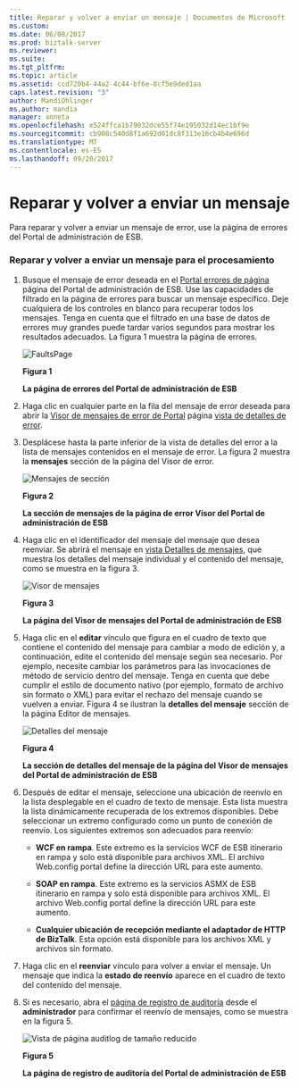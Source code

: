 ```yaml
---
title: Reparar y volver a enviar un mensaje | Documentos de Microsoft
ms.custom: 
ms.date: 06/08/2017
ms.prod: biztalk-server
ms.reviewer: 
ms.suite: 
ms.tgt_pltfrm: 
ms.topic: article
ms.assetid: ccd720b4-44a2-4c44-bf6e-8cf5e9ded1aa
caps.latest.revision: "3"
author: MandiOhlinger
ms.author: mandia
manager: anneta
ms.openlocfilehash: e524ffca1b79032dce55f74e195032d14ec1bf9e
ms.sourcegitcommit: cb908c540d8f1a692d01dc8f313e16cb4b4e696d
ms.translationtype: MT
ms.contentlocale: es-ES
ms.lasthandoff: 09/20/2017
---
```

# <a name="repairing-and-resubmitting-a-message"></a>Reparar y volver a enviar un mensaje
Para reparar y volver a enviar un mensaje de error, use la página de errores del Portal de administración de ESB.  
  
### <a name="to-repair-and-resubmit-a-message-for-processing"></a>Reparar y volver a enviar un mensaje para el procesamiento  
  
1.  Busque el mensaje de error deseada en el [Portal errores de página](../esb-toolkit/portal-faults-page.md) página del Portal de administración de ESB. Use las capacidades de filtrado en la página de errores para buscar un mensaje específico. Deje cualquiera de los controles en blanco para recuperar todos los mensajes. Tenga en cuenta que el filtrado en una base de datos de errores muy grandes puede tardar varios segundos para mostrar los resultados adecuados. La figura 1 muestra la página de errores.  
  
     ![FaultsPage](../esb-toolkit/media/faultspage.gif "FaultsPage")  
  
     **Figura 1**  
  
     **La página de errores del Portal de administración de ESB**  
  
2.  Haga clic en cualquier parte en la fila del mensaje de error deseada para abrir la [Visor de mensajes de error de Portal](../esb-toolkit/portal-fault-message-viewer.md) página [vista de detalles de error](../esb-toolkit/fault-details-view.md).  
  
3.  Desplácese hasta la parte inferior de la vista de detalles del error a la lista de mensajes contenidos en el mensaje de error. La figura 2 muestra la **mensajes** sección de la página del Visor de error.  
  
     ![Mensajes de sección](../esb-toolkit/media/ch8-messagessection.gif "Ch8-MessagesSection")  
  
     **Figura 2**  
  
     **La sección de mensajes de la página de error Visor del Portal de administración de ESB**  
  
4.  Haga clic en el identificador del mensaje del mensaje que desea reenviar. Se abrirá el mensaje en [vista Detalles de mensajes](../esb-toolkit/message-details-view.md), que muestra los detalles del mensaje individual y el contenido del mensaje, como se muestra en la figura 3.  
  
     ![Visor de mensajes](../esb-toolkit/media/ch8-messageviewer.gif "Ch8-MessageViewer")  
  
     **Figura 3**  
  
     **La página del Visor de mensajes del Portal de administración de ESB**  
  
5.  Haga clic en el **editar** vínculo que figura en el cuadro de texto que contiene el contenido del mensaje para cambiar a modo de edición y, a continuación, edite el contenido del mensaje según sea necesario. Por ejemplo, necesite cambiar los parámetros para las invocaciones de método de servicio dentro del mensaje. Tenga en cuenta que debe cumplir el estilo de documento nativo (por ejemplo, formato de archivo sin formato o XML) para evitar el rechazo del mensaje cuando se vuelven a enviar. Figura 4 se ilustran la **detalles del mensaje** sección de la página Editor de mensajes.  
  
     ![Detalles del mensaje](../esb-toolkit/media/ch8-messagedetails.gif "Ch8-MessageDetails")  
  
     **Figura 4**  
  
     **La sección de detalles del mensaje de la página del Visor de mensajes del Portal de administración de ESB**  
  
6.  Después de editar el mensaje, seleccione una ubicación de reenvío en la lista desplegable en el cuadro de texto de mensaje. Esta lista muestra la lista dinámicamente recuperada de los extremos disponibles. Debe seleccionar un extremo configurado como un punto de conexión de reenvío. Los siguientes extremos son adecuados para reenvío:  
  
    -   **WCF en rampa**. Este extremo es la servicios WCF de ESB itinerario en rampa y solo está disponible para archivos XML. El archivo Web.config portal define la dirección URL para este aumento.  
  
    -   **SOAP en rampa**. Este extremo es la servicios ASMX de ESB itinerario en rampa y solo está disponible para archivos XML. El archivo Web.config portal define la dirección URL para este aumento.  
  
    -   **Cualquier ubicación de recepción mediante el adaptador de HTTP de BizTalk**. Esta opción está disponible para los archivos XML y archivos sin formato.  
  
7.  Haga clic en el **reenviar** vínculo para volver a enviar el mensaje. Un mensaje que indica la **estado de reenvío** aparece en el cuadro de texto del contenido del mensaje.  
  
8.  Si es necesario, abra el [página de registro de auditoría](../esb-toolkit/audit-log-page.md) desde el **administrador** para confirmar el reenvío de mensajes, como se muestra en la figura 5.  
  
     ![Vista de página auditlog de tamaño reducido](../esb-toolkit/media/ch8-auditlogpagesmallview.gif "Ch8-AuditLogPageSmallView")  
  
     **Figura 5**  
  
     **La página de registro de auditoría del Portal de administración de ESB**